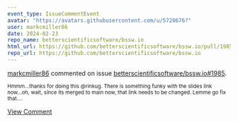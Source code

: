 ```yaml
---
event_type: IssueCommentEvent
avatar: "https://avatars.githubusercontent.com/u/5720676?"
user: markcmiller86
date: 2024-02-23
repo_name: betterscientificsoftware/bssw.io
html_url: https://github.com/betterscientificsoftware/bssw.io/pull/1985
repo_url: https://github.com/betterscientificsoftware/bssw.io
---
```


<a href='https://github.com/markcmiller86' target='_blank'>markcmiller86</a> commented on issue <a href='https://github.com/betterscientificsoftware/bssw.io/pull/1985' target='_blank'>betterscientificsoftware/bssw.io#1985</a>.

<small>Hmmm...thanks for doing this @rinkug. There is something funky with the slides link now...oh, wait, since its merged to main now, that link needs to be changed. Lemme go fix that....</small>

<a href='https://github.com/betterscientificsoftware/bssw.io/pull/1985' target='_blank'>View Comment</a>